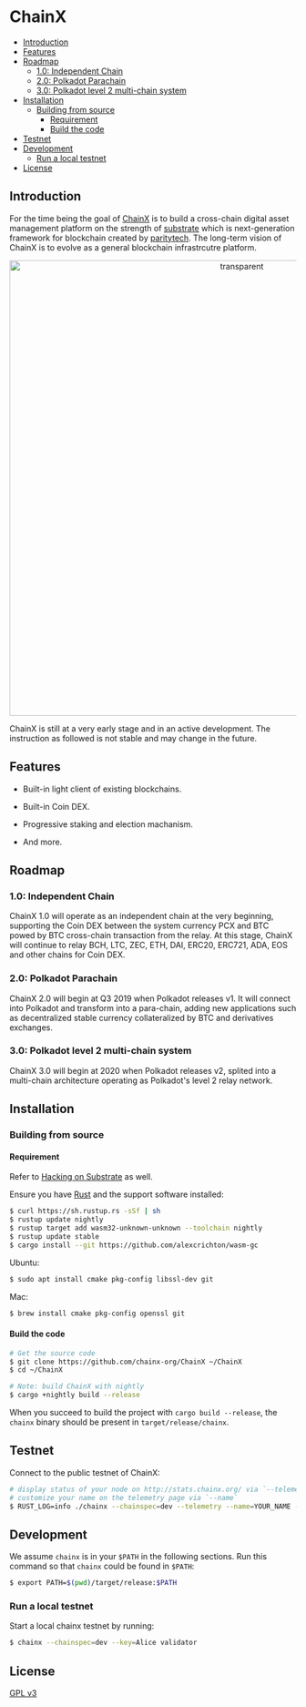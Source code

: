 # ChainX

<!-- TOC GFM -->

* [Introduction](#introduction)
* [Features](#features)
* [Roadmap](#roadmap)
    * [1.0: Independent Chain](#10-independent-chain)
    * [2.0: Polkadot Parachain](#20-polkadot-parachain)
    * [3.0: Polkadot level 2 multi-chain system](#30-polkadot-level-2-multi-chain-system)
* [Installation](#installation)
    * [Building from source](#building-from-source)
        * [Requirement](#requirement)
        * [Build the code](#build-the-code)
* [Testnet](#testnet)
* [Development](#development)
    * [Run a local testnet](#run-a-local-testnet)
* [License](#license)

<!-- /TOC -->

## Introduction

For the time being the goal of [ChainX](https://github.com/chainx-org/ChainX) is to build a cross-chain digital asset management platform on the strength of [substrate](https://github.com/paritytech/substrate) which is next-generation framework for blockchain created by [paritytech](https://github.com/paritytech). The long-term vision of ChainX is to evolve as a general blockchain infrastrcutre platform.

<p align="center">
    <a href="http://chainx.org" target="_blank">
        <img width="800" alt="transparent" src="http://chainx.org/static/media/section2.0347a5e3.png">
    </a>
</p>

ChainX is still at a very early stage and in an active development. The instruction as followed is not stable and may change in the future.

## Features

- Built-in light client of existing blockchains.

- Built-in Coin DEX.

- Progressive staking and election machanism.

- And more.

## Roadmap

### 1.0: Independent Chain

ChainX 1.0 will operate as an independent chain at the very beginning, supporting the Coin DEX between the system currency PCX and BTC powed by BTC cross-chain transaction from the relay. At this stage, ChainX will continue to relay BCH, LTC, ZEC, ETH, DAI, ERC20, ERC721, ADA, EOS and other chains for Coin DEX.

### 2.0: Polkadot Parachain

ChainX 2.0 will begin at Q3 2019 when Polkadot releases v1. It will connect into Polkadot and transform into a para-chain, adding new applications such as decentralized stable currency collateralized by BTC and derivatives exchanges.

### 3.0: Polkadot level 2 multi-chain system

ChainX 3.0 will begin at 2020 when Polkadot releases v2, splited into a multi-chain architecture operating as Polkadot's level 2 relay network.

## Installation

### Building from source

#### Requirement

Refer to [Hacking on Substrate](https://github.com/paritytech/substrate#61-hacking-on-substrate) as well.

Ensure you have [Rust](https://www.rust-lang.org/) and the support software installed:

```bash
$ curl https://sh.rustup.rs -sSf | sh
$ rustup update nightly
$ rustup target add wasm32-unknown-unknown --toolchain nightly
$ rustup update stable
$ cargo install --git https://github.com/alexcrichton/wasm-gc
```

Ubuntu:

```bash
$ sudo apt install cmake pkg-config libssl-dev git
```

Mac:

```bash
$ brew install cmake pkg-config openssl git
```

#### Build the code

```bash
# Get the source code
$ git clone https://github.com/chainx-org/ChainX ~/ChainX
$ cd ~/ChainX

# Note: build ChainX with nightly
$ cargo +nightly build --release
```

When you succeed to build the project with `cargo build --release`, the `chainx` binary should be present in `target/release/chainx`.

## Testnet

Connect to the public testnet of ChainX:

```bash
# display status of your node on http://stats.chainx.org/ via `--telemetry`
# customize your name on the telemetry page via `--name` 
$ RUST_LOG=info ./chainx --chainspec=dev --telemetry --name=YOUR_NAME --bootnodes=/ip4/47.93.16.189/tcp/20222/p2p/QmRdBJk8eVPjkHcxZvRAUZdWtTq96mWivJFc7tpJ8fUEGU --db-path=/tmp/chainx
```

## Development

We assume `chainx` is in your `$PATH` in the following sections. Run this command so that `chainx` could be found in `$PATH`:

```bash
$ export PATH=$(pwd)/target/release:$PATH
```

### Run a local testnet

Start a local chainx testnet by running:

```bash
$ chainx --chainspec=dev --key=Alice validator
```

## License

[GPL v3](LICENSE)
